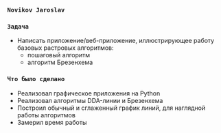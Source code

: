 ### `Novikov Jaroslav`

### `Задача`
- Написать приложение/веб-приложение, иллюстрирующее работу   базовых растровых алгоритмов:
    - пошаговый алгоритм
    - алгоритм Брезенхема

### `Что было сделано`
- Реализовал графическое приложения на Python
- Реализовал алгоритмы DDA-линии и Брезенхема
- Построил обычный и сглаженный график линий, для наглядной работы алгоритмов
- Замерил время работы
